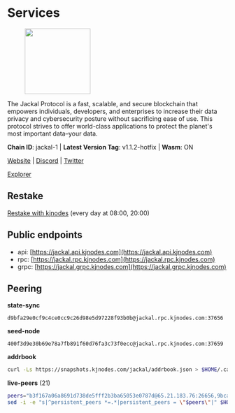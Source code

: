 # Services

<figure><img src="https://raw.githubusercontent.com/kj89/testnet_manuals/main/pingpub/logos/jackal.png" width="150" alt=""><figcaption></figcaption></figure>

The Jackal Protocol is a fast, scalable, and secure blockchain that empowers  individuals, developers, and enterprises to increase their data privacy and  cybersecurity posture without sacrificing ease of use. This protocol strives  to offer world-class applications to protect the planet's most important data–your data.

**Chain ID**: jackal-1 | **Latest Version Tag**: v1.1.2-hotfix | **Wasm**: ON

[Website](https://jackalprotocol.com) | [Discord](https://discord.com/invite/5GKym3p6rj) | [Twitter](https://twitter.com/Jackal_Protocol)

[Explorer](https://explorer.kjnodes.com/jackal)

## Restake

[Restake with kjnodes](https://restake.app/jackal/jklvaloper1tr3wm3mdkz0tda6t7vavqnn7fe2g4un0f67xmt) (every day at 08:00, 20:00)
## Public endpoints

* api: [https://jackal.api.kjnodes.com](https://jackal.api.kjnodes.com)
* rpc: [https://jackal.rpc.kjnodes.com](https://jackal.rpc.kjnodes.com)
* grpc: [https://jackal.grpc.kjnodes.com](https://jackal.grpc.kjnodes.com)

## Peering

**state-sync**

```text
d9bfa29e0cf9c4ce0cc9c26d98e5d97228f93b0b@jackal.rpc.kjnodes.com:37656
```

**seed-node**

```text
400f3d9e30b69e78a7fb891f60d76fa3c73f0ecc@jackal.rpc.kjnodes.com:37659
```

**addrbook**
```bash
curl -Ls https://snapshots.kjnodes.com/jackal/addrbook.json > $HOME/.canine/config/addrbook.json
```

**live-peers** (21)
```bash
peers="b3f167a06a8691d738de5fff2b3ba65053e0787d@65.21.183.76:26656,9bcaee1ad957fa75f60a6dd9d8870e53220794a9@104.37.187.214:60756,c2842c76779913e05fa4256e3caab852e1782951@202.61.194.254:60756,d9bfa29e0cf9c4ce0cc9c26d98e5d97228f93b0b@65.109.88.38:37656,11c23c5341d0ac69f9ebb3be9afa7fe0e134ece0@94.79.54.137:28656,a79da224ad9d4501dbf1d547986ebec55d56b951@135.181.128.114:17556,ebc272824924ea1a27ea3183dd0b9ba713494f83@95.214.52.139:26906,55df88ae25223565af42ccd6b3b558b8e70bba31@213.239.216.252:26656,d9abd1dd5bf7c57461f0476c61e28bac879430a2@141.94.109.71:10556,6852add4eaa027707a6000c78ea9e7cde81b058f@18.118.26.4:26656,dbec14a10d43c25d77ee9987a985652fa4e6344a@131.153.59.6:26656,ee2ef67b49cbc7b4af7ff0b7321870a5d9ae69a5@65.108.138.80:17556,e2172f53b4c59ed157d97802dc6b5ae8b17d3bb1@109.236.81.221:46656,7574e0ab179fc6cc47ac89284f4641790218540e@18.163.165.245:26626,4fa82212d657a171b1f4d3f21da33041f5cff9f9@65.21.88.172:31656,753d35e39ad1f6f2fbf0f406a0c4f2bee3c4c7d0@135.181.153.228:56656,588e509e3a8c1dc4ba938779bf569cd9f6f0f4be@212.23.222.109:26256,1f30e644ddd8edf310cbd9be4ac07b604eed581e@66.85.143.242:26676,26b6255375a592c3b0664bd474a6975f468c3785@88.99.164.158:11126,0985977a794b298e7ef990fe344d572c60c453b1@172.105.72.158:26656,ac6e9b3fc2d18f51aa8d6f98bae9e05acfac97e1@176.42.25.134:26656"
sed -i -e "s|^persistent_peers *=.*|persistent_peers = \"$peers\"|" $HOME/.canine/config/config.toml
```
